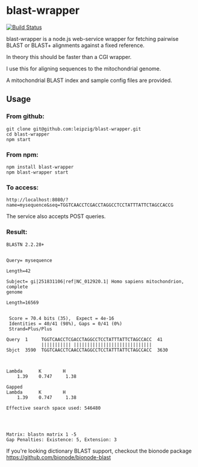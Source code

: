 blast-wrapper
=============
[![Build Status](https://travis-ci.org/leipzig/blast-wrapper.svg?branch=master)](https://travis-ci.org/leipzig/blast-wrapper)

blast-wrapper is a node.js web-service wrapper for fetching pairwise BLAST or BLAST+ alignments against a fixed reference.

In theory this should be faster than a CGI wrapper.

I use this for aligning sequences to the mitochondrial genome.

A mitochondrial BLAST index and sample config files are provided.

Usage
-----

### From github:
```
git clone git@github.com:leipzig/blast-wrapper.git
cd blast-wrapper
npm start
```

### From npm:
```
npm install blast-wrapper
npm blast-wrapper start
```

### To access:
`http://localhost:8080/?name=mysequence&seq=TGGTCAACCTCGACCTAGGCCTCCTATTTATTCTAGCCACCG`

The service also accepts POST queries.

### Result:
```
BLASTN 2.2.28+


Query= mysequence

Length=42

Subject= gi|251831106|ref|NC_012920.1| Homo sapiens mitochondrion, complete
genome

Length=16569


 Score = 70.4 bits (35),  Expect = 4e-16
 Identities = 40/41 (98%), Gaps = 0/41 (0%)
 Strand=Plus/Plus

Query  1     TGGTCAACCTCGACCTAGGCCTCCTATTTATTCTAGCCACC  41
             ||||||||||| |||||||||||||||||||||||||||||
Sbjct  3590  TGGTCAACCTCAACCTAGGCCTCCTATTTATTCTAGCCACC  3630



Lambda      K        H
    1.39    0.747     1.38 

Gapped
Lambda      K        H
    1.39    0.747     1.38 

Effective search space used: 546480




Matrix: blastn matrix 1 -5
Gap Penalties: Existence: 5, Extension: 3
```

If you're looking dictionary BLAST support, checkout the bionode package https://github.com/bionode/bionode-blast
